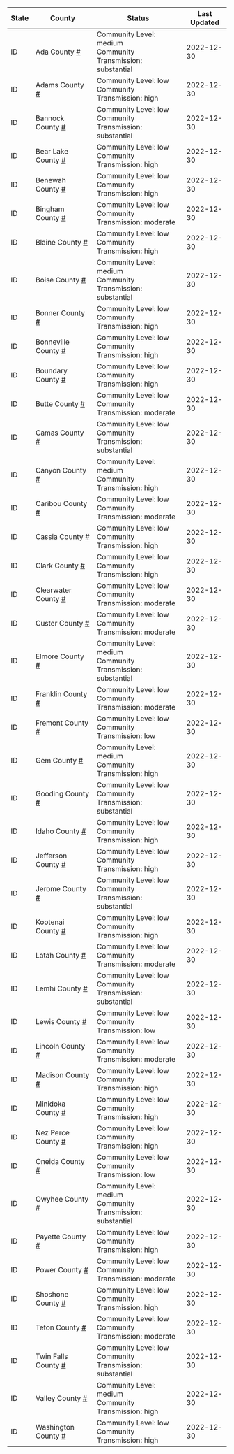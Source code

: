 State | County | Status | Last Updated
--- | --- | --- | --- 
ID | Ada County <a href="#ada_county">#</a> | <a name="ada_county"></a>Community Level: medium<br/>Community Transmission: substantial | 2022-12-30
ID | Adams County <a href="#adams_county">#</a> | <a name="adams_county"></a>Community Level: low<br/>Community Transmission: high | 2022-12-30
ID | Bannock County <a href="#bannock_county">#</a> | <a name="bannock_county"></a>Community Level: low<br/>Community Transmission: substantial | 2022-12-30
ID | Bear Lake County <a href="#bear_lake_county">#</a> | <a name="bear_lake_county"></a>Community Level: low<br/>Community Transmission: high | 2022-12-30
ID | Benewah County <a href="#benewah_county">#</a> | <a name="benewah_county"></a>Community Level: low<br/>Community Transmission: high | 2022-12-30
ID | Bingham County <a href="#bingham_county">#</a> | <a name="bingham_county"></a>Community Level: low<br/>Community Transmission: moderate | 2022-12-30
ID | Blaine County <a href="#blaine_county">#</a> | <a name="blaine_county"></a>Community Level: low<br/>Community Transmission: high | 2022-12-30
ID | Boise County <a href="#boise_county">#</a> | <a name="boise_county"></a>Community Level: medium<br/>Community Transmission: substantial | 2022-12-30
ID | Bonner County <a href="#bonner_county">#</a> | <a name="bonner_county"></a>Community Level: low<br/>Community Transmission: high | 2022-12-30
ID | Bonneville County <a href="#bonneville_county">#</a> | <a name="bonneville_county"></a>Community Level: low<br/>Community Transmission: high | 2022-12-30
ID | Boundary County <a href="#boundary_county">#</a> | <a name="boundary_county"></a>Community Level: low<br/>Community Transmission: high | 2022-12-30
ID | Butte County <a href="#butte_county">#</a> | <a name="butte_county"></a>Community Level: low<br/>Community Transmission: moderate | 2022-12-30
ID | Camas County <a href="#camas_county">#</a> | <a name="camas_county"></a>Community Level: low<br/>Community Transmission: substantial | 2022-12-30
ID | Canyon County <a href="#canyon_county">#</a> | <a name="canyon_county"></a>Community Level: medium<br/>Community Transmission: high | 2022-12-30
ID | Caribou County <a href="#caribou_county">#</a> | <a name="caribou_county"></a>Community Level: low<br/>Community Transmission: moderate | 2022-12-30
ID | Cassia County <a href="#cassia_county">#</a> | <a name="cassia_county"></a>Community Level: low<br/>Community Transmission: high | 2022-12-30
ID | Clark County <a href="#clark_county">#</a> | <a name="clark_county"></a>Community Level: low<br/>Community Transmission: high | 2022-12-30
ID | Clearwater County <a href="#clearwater_county">#</a> | <a name="clearwater_county"></a>Community Level: low<br/>Community Transmission: moderate | 2022-12-30
ID | Custer County <a href="#custer_county">#</a> | <a name="custer_county"></a>Community Level: low<br/>Community Transmission: moderate | 2022-12-30
ID | Elmore County <a href="#elmore_county">#</a> | <a name="elmore_county"></a>Community Level: medium<br/>Community Transmission: substantial | 2022-12-30
ID | Franklin County <a href="#franklin_county">#</a> | <a name="franklin_county"></a>Community Level: low<br/>Community Transmission: moderate | 2022-12-30
ID | Fremont County <a href="#fremont_county">#</a> | <a name="fremont_county"></a>Community Level: low<br/>Community Transmission: low | 2022-12-30
ID | Gem County <a href="#gem_county">#</a> | <a name="gem_county"></a>Community Level: medium<br/>Community Transmission: high | 2022-12-30
ID | Gooding County <a href="#gooding_county">#</a> | <a name="gooding_county"></a>Community Level: low<br/>Community Transmission: substantial | 2022-12-30
ID | Idaho County <a href="#idaho_county">#</a> | <a name="idaho_county"></a>Community Level: low<br/>Community Transmission: high | 2022-12-30
ID | Jefferson County <a href="#jefferson_county">#</a> | <a name="jefferson_county"></a>Community Level: low<br/>Community Transmission: high | 2022-12-30
ID | Jerome County <a href="#jerome_county">#</a> | <a name="jerome_county"></a>Community Level: low<br/>Community Transmission: substantial | 2022-12-30
ID | Kootenai County <a href="#kootenai_county">#</a> | <a name="kootenai_county"></a>Community Level: low<br/>Community Transmission: high | 2022-12-30
ID | Latah County <a href="#latah_county">#</a> | <a name="latah_county"></a>Community Level: low<br/>Community Transmission: moderate | 2022-12-30
ID | Lemhi County <a href="#lemhi_county">#</a> | <a name="lemhi_county"></a>Community Level: low<br/>Community Transmission: substantial | 2022-12-30
ID | Lewis County <a href="#lewis_county">#</a> | <a name="lewis_county"></a>Community Level: low<br/>Community Transmission: low | 2022-12-30
ID | Lincoln County <a href="#lincoln_county">#</a> | <a name="lincoln_county"></a>Community Level: low<br/>Community Transmission: moderate | 2022-12-30
ID | Madison County <a href="#madison_county">#</a> | <a name="madison_county"></a>Community Level: low<br/>Community Transmission: high | 2022-12-30
ID | Minidoka County <a href="#minidoka_county">#</a> | <a name="minidoka_county"></a>Community Level: low<br/>Community Transmission: high | 2022-12-30
ID | Nez Perce County <a href="#nez_perce_county">#</a> | <a name="nez_perce_county"></a>Community Level: low<br/>Community Transmission: high | 2022-12-30
ID | Oneida County <a href="#oneida_county">#</a> | <a name="oneida_county"></a>Community Level: low<br/>Community Transmission: low | 2022-12-30
ID | Owyhee County <a href="#owyhee_county">#</a> | <a name="owyhee_county"></a>Community Level: medium<br/>Community Transmission: substantial | 2022-12-30
ID | Payette County <a href="#payette_county">#</a> | <a name="payette_county"></a>Community Level: low<br/>Community Transmission: high | 2022-12-30
ID | Power County <a href="#power_county">#</a> | <a name="power_county"></a>Community Level: low<br/>Community Transmission: moderate | 2022-12-30
ID | Shoshone County <a href="#shoshone_county">#</a> | <a name="shoshone_county"></a>Community Level: low<br/>Community Transmission: high | 2022-12-30
ID | Teton County <a href="#teton_county">#</a> | <a name="teton_county"></a>Community Level: low<br/>Community Transmission: moderate | 2022-12-30
ID | Twin Falls County <a href="#twin_falls_county">#</a> | <a name="twin_falls_county"></a>Community Level: low<br/>Community Transmission: substantial | 2022-12-30
ID | Valley County <a href="#valley_county">#</a> | <a name="valley_county"></a>Community Level: medium<br/>Community Transmission: high | 2022-12-30
ID | Washington County <a href="#washington_county">#</a> | <a name="washington_county"></a>Community Level: low<br/>Community Transmission: high | 2022-12-30
